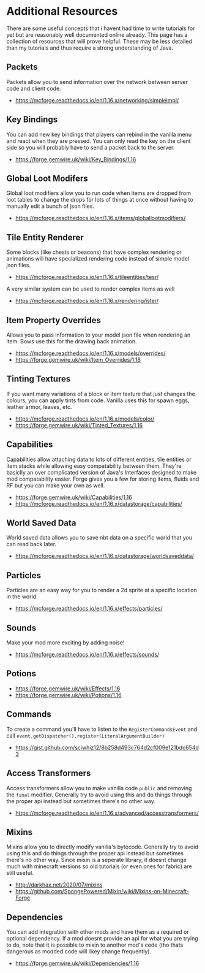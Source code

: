 # Additional Resources

There are some useful concepts that i havent had time to write tutorials for yet but are reasonably well documented online already. This page has a collection of resources that will prove helpful. These may be less detailed than my tutorials and thus require a strong understanding of Java. 

## Packets

Packets allow you to send information over the network between server code and client code. 

- https://mcforge.readthedocs.io/en/1.16.x/networking/simpleimpl/

## Key Bindings

You can add new key bindings that players can rebind in the vanilla menu and react when they are pressed. You can only read the key on the client side so you will probably have to send a packet back to the server. 

- https://forge.gemwire.uk/wiki/Key_Bindings/1.16

## Global Loot Modifers

Global loot modifiers allow you to run code when items are dropped from loot tables to change the drops for lots of things at once without having to manually edit a bunch of json files. 

- https://mcforge.readthedocs.io/en/1.16.x/items/globallootmodifiers/

## Tile Entity Renderer

Some blocks (like chests or beacons) that have complex rendering or animations will have specialized rendering code instead of simple model json files. 

- https://mcforge.readthedocs.io/en/1.16.x/tileentities/tesr/

A very similar system can be used to render complex items as well 

- https://mcforge.readthedocs.io/en/1.16.x/rendering/ister/

## Item Property Overrides

Allows you to pass information to your model json file when rendering an item. Bows use this for the drawing back animation. 

- https://mcforge.readthedocs.io/en/1.16.x/models/overrides/
- https://forge.gemwire.uk/wiki/Item_Overrides/1.16

## Tinting Textures

If you want many variations of a block or item texture that just changes the colours, you can apply tints from code. Vanilla uses this for spawn eggs, leather armor, leaves, etc. 

- https://mcforge.readthedocs.io/en/1.16.x/models/color/
- https://forge.gemwire.uk/wiki/Tinted_Textures/1.16

## Capabilities

Capabilities allow attaching data to lots of different entities, tile entities or item stacks while allowing easy compatability between them. They're basiclly an over complicated version of Java's Interfaces designed to make mod compatability easier. Forge gives you a few for storing items, fluids and RF but you can make your own as well. 

- https://forge.gemwire.uk/wiki/Capabilities/1.16 
- https://mcforge.readthedocs.io/en/1.16.x/datastorage/capabilities/

## World Saved Data

World saved data allows you to save nbt data on a specific world that you can read back later. 

- https://mcforge.readthedocs.io/en/1.16.x/datastorage/worldsaveddata/

## Particles 

Particles are an easy way for you to render a 2d sprite at a specific location in the world. 

- https://mcforge.readthedocs.io/en/1.16.x/effects/particles/

## Sounds

Make your mod more exciting by adding noise!

- https://mcforge.readthedocs.io/en/1.16.x/effects/sounds/

## Potions 

- https://forge.gemwire.uk/wiki/Effects/1.16
- https://forge.gemwire.uk/wiki/Potions/1.16 

## Commands

To create a command you'll have to listen to the `RegisterCommandsEvent` and call `event.getDispatcher().register(LiteralArgumentBuilder)`

- https://gist.github.com/sciwhiz12/8b258d493c764d2cf009e121bdc654d3

## Access Transformers

Access transformers allow you to make vanilla code `public` and removing the `final` modifier. Generally try to avoid using this and do things through the proper api instead but sometimes there's no other way. 

- https://mcforge.readthedocs.io/en/1.16.x/advanced/accesstransformers/

## Mixins

Mixins allow you to directly modify vanilla's bytecode. Generally try to avoid using this and do things through the proper api instead but sometimes there's no other way. Since mixin is a seperate library, it doesnt change much with minecraft versions so old tutorials (or even ones for fabric) are still useful. 

- http://darkhax.net/2020/07/mixins
- https://github.com/SpongePowered/Mixin/wiki/Mixins-on-Minecraft-Forge

## Dependencies

You can add integration with other mods and have them as a required or optional dependency. If a mod doesnt provide an api for what you are trying to do, note that it is possible to mixin to another mod's code (tho thats dangerous as modded code will likey change frequently). 

- https://forge.gemwire.uk/wiki/Dependencies/1.16
